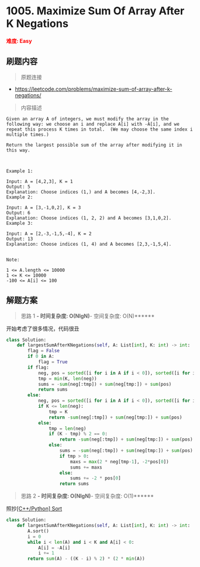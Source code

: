 # 1005. Maximize Sum Of Array After K Negations

**<font color=red>难度: Easy</font>**

## 刷题内容

> 原题连接

* https://leetcode.com/problems/maximize-sum-of-array-after-k-negations/

> 内容描述

```
Given an array A of integers, we must modify the array in the following way: we choose an i and replace A[i] with -A[i], and we repeat this process K times in total.  (We may choose the same index i multiple times.)

Return the largest possible sum of the array after modifying it in this way.

 

Example 1:

Input: A = [4,2,3], K = 1
Output: 5
Explanation: Choose indices (1,) and A becomes [4,-2,3].
Example 2:

Input: A = [3,-1,0,2], K = 3
Output: 6
Explanation: Choose indices (1, 2, 2) and A becomes [3,1,0,2].
Example 3:

Input: A = [2,-3,-1,5,-4], K = 2
Output: 13
Explanation: Choose indices (1, 4) and A becomes [2,3,-1,5,4].
 

Note:

1 <= A.length <= 10000
1 <= K <= 10000
-100 <= A[i] <= 100
```

## 解题方案

> 思路 1
******- 时间复杂度: O(NlgN)******- 空间复杂度: O(N)******



开始考虑了很多情况，代码很丑

```python
class Solution:
    def largestSumAfterKNegations(self, A: List[int], K: int) -> int:
        flag = False
        if 0 in A:
            flag = True
        if flag:
            neg, pos = sorted([i for i in A if i < 0]), sorted([i for i in A if i > 0])
            tmp = min(K, len(neg))
            sums = -sum(neg[:tmp]) + sum(neg[tmp:]) + sum(pos)
            return sums
        else:
            neg, pos = sorted([i for i in A if i < 0]), sorted([i for i in A if i > 0])
            if K <= len(neg):
                tmp = K
                return -sum(neg[:tmp]) + sum(neg[tmp:]) + sum(pos)
            else:
                tmp = len(neg)
                if (K - tmp) % 2 == 0:
                    return -sum(neg[:tmp]) + sum(neg[tmp:]) + sum(pos)
                else:
                    sums = -sum(neg[:tmp]) + sum(neg[tmp:]) + sum(pos)
                    if tmp > 0:
                        maxs = max(2 * neg[tmp-1], -2*pos[0])
                        sums += maxs
                    else:
                        sums += -2 * pos[0]
                    return sums
```


> 思路 2
******- 时间复杂度: O(NlgN)******- 空间复杂度: O(1)******

照抄[[C++/Python] Sort](https://leetcode.com/problems/maximize-sum-of-array-after-k-negations/discuss/252254/C%2B%2BPython-Sort)

```python
class Solution:
    def largestSumAfterKNegations(self, A: List[int], K: int) -> int:  
        A.sort()
        i = 0
        while i < len(A) and i < K and A[i] < 0:
            A[i] = -A[i]
            i += 1
        return sum(A) - ((K - i) % 2) * (2 * min(A))
```



















